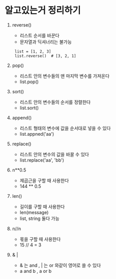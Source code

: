 # 알고있는거 정리하기

1. reverse()
   - 리스트 순서를 바꾼다
   - 문자열과 딕셔너리는 불가능
   ```
    list = [1, 2, 3]
    list.reverse()  # [3, 2, 1]
   ```

2. pop()

   - 리스트 안의 변수들의 맨 마지막 변수를 가져온다
   - list.pop()

3. sort()

   - 리스트 안의 변수들의 순서를 정렬한다
   - list.sort()

4. append()

   - 리스트 형태의 변수에 값을 순서대로 넣을 수 있다
   - list.appned('aa')

5. replace()

   - 리스트 안의 변수의 값을 바꿀 수 있다
   - list.replace('aa', 'bb')

6. n\*\*0.5

   - 제곱근을 구할 때 사용한다
   - 144 \*\* 0.5

7. len()

   - 길이를 구할 때 사용한다
   - len(message)
   - list, string 둘다 가능

8. n//n

   - 몫을 구할 때 사용한다
   - 15 // 4 = 3

9. & |
   - & 는 and , | 는 or 와같이 영어로 쓸 수 있다
   - a and b , a or b
